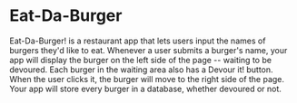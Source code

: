 # Eat-Da-Burger
Eat-Da-Burger! is a restaurant app that lets users input the names of burgers they'd like to eat.   Whenever a user submits a burger's name, your app will display the burger on the left side of the page -- waiting to be devoured.   Each burger in the waiting area also has a Devour it! button. When the user clicks it, the burger will move to the right side of the page.   Your app will store every burger in a database, whether devoured or not.
